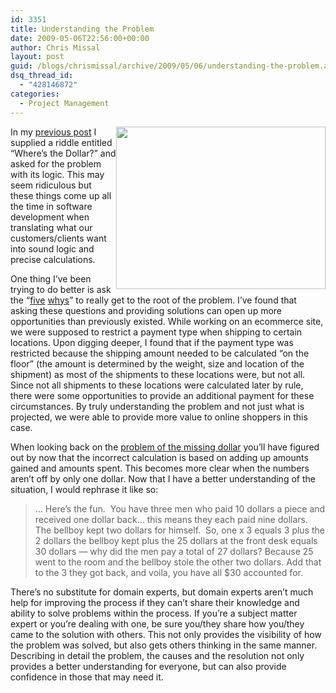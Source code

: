 ```yaml
---
id: 3351
title: Understanding the Problem
date: 2009-05-06T22:56:00+00:00
author: Chris Missal
layout: post
guid: /blogs/chrismissal/archive/2009/05/06/understanding-the-problem.aspx
dsq_thread_id:
  - "428146872"
categories:
  - Project Management
---
```

<div class="wlWriterEditableSmartContent" style="padding-right: 0px;padding-left: 0px;float: right;padding-bottom: 0px;margin: 0px;padding-top: 0px">
  <a href="//lostechies.com/chrismissal/files/2011/03/logicHomework28x6_00058DE0.jpg" rel="thumbnail"><img src="//lostechies.com/chrismissal/files/2011/03/logicHomework2_59C855E9.png" width="335" border="0" height="260" /></a>
</div>

In my <a href="/blogs/chrismissal/archive/2009/05/06/unit-testing-where-s-the-dollar.aspx" target="_blank">previous post</a> I supplied a riddle entitled &ldquo;Where&rsquo;s the Dollar?&rdquo; and asked for the problem with its logic. This may seem ridiculous but these things come up all the time in software development when translating what our customers/clients want into sound logic and precise calculations.

One thing I&rsquo;ve been trying to do better is ask the &ldquo;<a href="http://en.wikipedia.org/wiki/5_Whys" target="_blank">five</a>&nbsp;<a href="http://www.toyota.co.jp/en/vision/traditions/mar_apr_06.html" target="_blank">whys</a>&rdquo; to really get to the root of the problem. I&rsquo;ve found that asking these questions and providing solutions can open up more opportunities than previously existed. While working on an ecommerce site, we were supposed to restrict a payment type when shipping to certain locations. Upon digging deeper, I found that if the payment type was restricted because the shipping amount needed to be calculated &ldquo;on the floor&rdquo; (the amount is determined by the weight, size and location of the shipment) as most of the shipments to these locations were, but not all. Since not all shipments to these locations were calculated later by rule, there were some opportunities to provide an additional payment for these circumstances. By truly understanding the problem and not just what is projected, we were able to provide more value to online shoppers in this case.

When looking back on the <a href="/blogs/chrismissal/archive/2009/05/06/unit-testing-where-s-the-dollar.aspx" target="_blank">problem of the missing dollar</a> you&rsquo;ll have figured out by now that the incorrect calculation is based on adding up amounts gained and amounts spent. This becomes more clear when the numbers aren&rsquo;t off by only one dollar. Now that I have a better understanding of the situation, I would rephrase it like so:

> &hellip; Here&rsquo;s the fun.&nbsp; You have three men who paid 10 dollars a piece and received one dollar back&hellip; this means they each paid nine dollars.&nbsp; The bellboy kept two dollars for himself.&nbsp; So, one x 3 equals 3 plus the 2 dollars the bellboy kept plus the 25 dollars at the front desk equals 30 dollars &#8212; why did the men pay a total of 27 dollars? Because 25 went to the room and the bellboy stole the other two dollars. Add that to the 3 they got back, and voila, you have all $30 accounted for.

There&rsquo;s no substitute for domain experts, but domain experts aren&rsquo;t much help for improving the process if they can&rsquo;t share their knowledge and ability to solve problems within the process. If you&rsquo;re a subject matter expert or you&rsquo;re dealing with one, be sure you/they share how you/they came to the solution with others. This not only provides the visibility of how the problem was solved, but also gets others thinking in the same manner. Describing in detail the problem, the causes and the resolution not only provides a better understanding for everyone, but can also provide confidence in those that may need it.